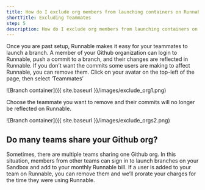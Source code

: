 ```yaml
---
title: How do I exclude org members from launching containers on Runnable?
shortTitle: Excluding Teammates
step: 5
description: How do I exclude org members from launching containers on Runnable?
---
```


Once you are past setup, Runnable makes it easy for your teammates to launch a branch. A member of your Github organization can login to Runnable, push a commit to a branch, and their changes are reflected in Runnable.
If you don’t want the commits some users are making to affect Runnable, you can remove them. Click on your avatar on the top-left of the page, then select ‘Teammates’

![Branch container]({{ site.baseurl }}/images/exclude_org1.png)

Choose the teammate you want to remove and their commits will no longer be reflected on Runnable.

![Branch container]({{ site.baseurl }}/images/exclude_orgs2.png)

## Do many teams share your Github org?

Sometimes, there are multiple teams sharing one Github org. In this situation, members from other teams can sign in to launch branches on your Sandbox and add to your monthly Runnable bill. If a user is added to your team on Runnable, you can remove them and we’ll prorate your charges for the time they were using Runnable.
